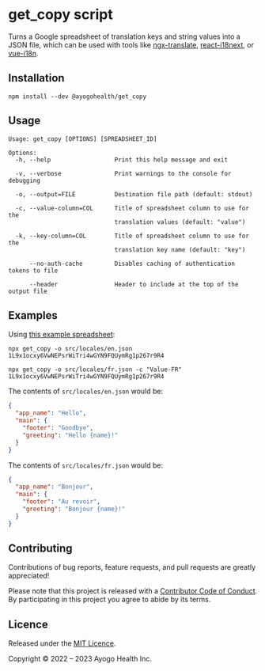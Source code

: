get_copy script
===============

Turns a Google spreadsheet of translation keys and string values into a JSON file, which can be used with tools like [ngx-translate](http://www.ngx-translate.com/), [react-i18next](https://react.i18next.com/), or [vue-i18n](https://vue-i18n.intlify.dev/).

Installation
------------

```
npm install --dev @ayogohealth/get_copy
```

Usage
-----

```
Usage: get_copy [OPTIONS] [SPREADSHEET_ID]

Options:
  -h, --help                  Print this help message and exit

  -v, --verbose               Print warnings to the console for debugging

  -o, --output=FILE           Destination file path (default: stdout)

  -c, --value-column=COL      Title of spreadsheet column to use for the
                              translation values (default: "value")

  -k, --key-column=COL        Title of spreadsheet column to use for the
                              translation key name (default: "key")

      --no-auth-cache         Disables caching of authentication tokens to file

      --header                Header to include at the top of the output file
```

Examples
--------

Using [this example spreadsheet](https://docs.google.com/spreadsheets/d/1L9x1ocxy6VwNEPsrWiTri4wGYN9FQUymRg1p267r9R4/):

```
npx get_copy -o src/locales/en.json 1L9x1ocxy6VwNEPsrWiTri4wGYN9FQUymRg1p267r9R4

npx get_copy -o src/locales/fr.json -c "Value-FR" 1L9x1ocxy6VwNEPsrWiTri4wGYN9FQUymRg1p267r9R4
```

The contents of `src/locales/en.json` would be:
```json
{
  "app_name": "Hello",
  "main": {
    "footer": "Goodbye",
    "greeting": "Hello {name}!"
  }
}
```

The contents of `src/locales/fr.json` would be:
```json
{
  "app_name": "Bonjour",
  "main": {
    "footer": "Au revoir",
    "greeting": "Bonjour {name}!"
  }
}
```

Contributing
------------

Contributions of bug reports, feature requests, and pull requests are greatly
appreciated!

Please note that this project is released with a [Contributor Code of
Conduct](CODE_OF_CONDUCT.md). By participating in this project you agree to
abide by its terms.


Licence
-------

Released under the [MIT Licence](LICENCE).

Copyright © 2022 – 2023 Ayogo Health Inc.
